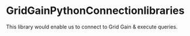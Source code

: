 # GridGainPythonConnectionlibraries
This library would enable us to connect to Grid Gain &amp; execute queries.
